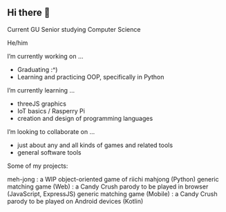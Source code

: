 ## Hi there 👋

Current GU Senior studying Computer Science

He/him

I’m currently working on ...
  - Graduating :^)
  - Learning and practicing OOP, specifically in Python
  
I’m currently learning ...
  - threeJS graphics
  - IoT basics / Rasperry Pi 
  - creation and design of programming languages

I’m looking to collaborate on ...
  - just about any and all kinds of games and related tools
  - general software tools

Some of my projects:

meh-jong : a WIP object-oriented game of riichi mahjong (Python)
generic matching game (Web) : a Candy Crush parody to be played in browser (JavaScript, ExpressJS)
generic matching game (Mobile) : a Candy Crush parody to be played on Android devices (Kotlin)
